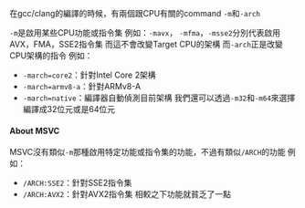 在gcc/clang的編譯的時候，有兩個跟CPU有關的command
`-m`和`-arch`

`-m`是啟用某些CPU功能或指令集
例如：`-mavx`， `-mfma`，`-msse2`分別代表啟用AVX，FMA，SSE2指令集
而這不會改變Target CPU的架構
而`-arch`正是改變CPU架構的指令
例如：
- `-march=core2`：針對Intel Core 2架構
- `-march=armv8-a`：針對ARMv8-A
- `-march=native`：編譯器自動偵測目前架構
我們還可以透過`-m32`和`-m64`來選擇編譯成32位元或是64位元
#### About MSVC
MSVC沒有類似`-m`那種啟用特定功能或指令集的功能，不過有類似`/ARCH`的功能
例如：
- `/ARCH:SSE2`：針對SSE2指令集
- `/ARCH:AVX2`：針對AVX2指令集
相較之下功能就貧乏了一點
